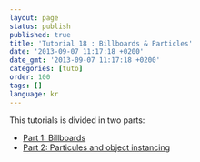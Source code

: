 ```yaml
---
layout: page
status: publish
published: true
title: 'Tutorial 18 : Billboards & Particles'
date: '2013-09-07 11:17:18 +0200'
date_gmt: '2013-09-07 11:17:18 +0200'
categories: [tuto]
order: 100
tags: []
language: kr
---
```

This tutorials is divided in two parts:

- [Part 1: Billboards](./billboards)
- [Part 2: Particules and object instancing](./particles-instancing)
